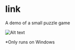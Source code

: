 # link
A demo of a small puzzle game

![Alt text](https://i.gyazo.com/1fe1e7d5e34e44b208440236955b55bf.png "Screenshot")

*Only runs on Windows
